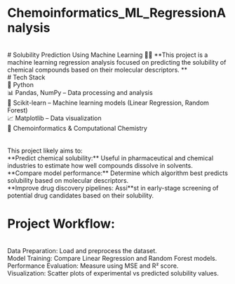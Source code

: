 # Chemoinformatics_ML_RegressionAnalysis
<br>
# Solubility Prediction Using Machine Learning 🚀🔬
**This project is a machine learning regression analysis focused on predicting the solubility of chemical compounds based on their molecular descriptors.
**

<br>
# Tech Stack 
<br>
🐍 Python <br>
📊 Pandas, NumPy – Data processing and analysis <br>
🤖 Scikit-learn – Machine learning models (Linear Regression, Random Forest) <br>
📈 Matplotlib – Data visualization <br>
🧪 Chemoinformatics & Computational Chemistry <br>
<br>

<br>
This project likely aims to:
<br>
**Predict chemical solubility:** Useful in pharmaceutical and chemical industries to estimate how well compounds dissolve in solvents.<br>
**Compare model performance:** Determine which algorithm best predicts solubility based on molecular descriptors.<br>
**Improve drug discovery pipelines: Assi**st in early-stage screening of potential drug candidates based on their solubility.<br>

# Project Workflow:
<br>
Data Preparation: Load and preprocess the dataset. <br>
Model Training: Compare Linear Regression and Random Forest models.<br>
Performance Evaluation: Measure using MSE and R² score.<br>
Visualization: Scatter plots of experimental vs predicted solubility values.<br>
